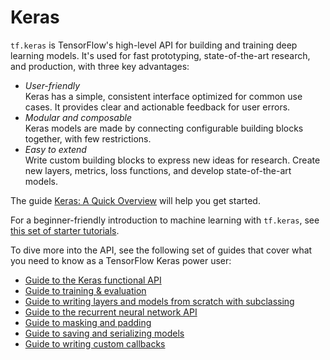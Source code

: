 # Keras

`tf.keras` is TensorFlow's high-level API for building and training deep learning models. It's used for fast prototyping, state-of-the-art research, and production, with three key advantages:

-   *User-friendly*<br> Keras has a simple, consistent interface optimized for common use cases. It provides clear and actionable feedback for user errors.
-   *Modular and composable*<br> Keras models are made by connecting configurable building blocks together, with few restrictions.
-   *Easy to extend*<br> Write custom building blocks to express new ideas for research. Create new layers, metrics, loss functions, and develop state-of-the-art models.

The guide [Keras: A Quick Overview](./overview.ipynb) will help you get started.

For a beginner-friendly introduction to machine learning with `tf.keras`, see [this set of starter tutorials](https://www.tensorflow.org/tutorials/keras).

To dive more into the API, see the following set of guides that cover what you
need to know as a TensorFlow Keras power user:

-   [Guide to the Keras functional API](./functional.ipynb)
-   [Guide to training & evaluation](./training_and_evaluation.ipynb)
-   [Guide to writing layers and models from scratch with subclassing](./custom_layers_and_models.ipynb)
-   [Guide to the recurrent neural network API](./rnn.ipynb)
-   [Guide to masking and padding](./masking_and_padding.ipynb)
-   [Guide to saving and serializing models](./saving_and_serializing.ipynb)
-   [Guide to writing custom callbacks](./custom_callback.ipynb)
